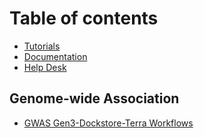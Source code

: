 # Table of contents

* [Tutorials](README.md)
* [Documentation](https://bdcatalyst.gitbook.io/biodata-catalyst-documentation/)
* [Help Desk](https://bdcatalyst.freshdesk.com/support/home)

## Genome-wide Association

* [GWAS Gen3-Dockstore-Terra Workflows](gwas-terra-tutorial/BDCatalyst-GWAS-Gen3-Dockstore-Terra_template.md)

